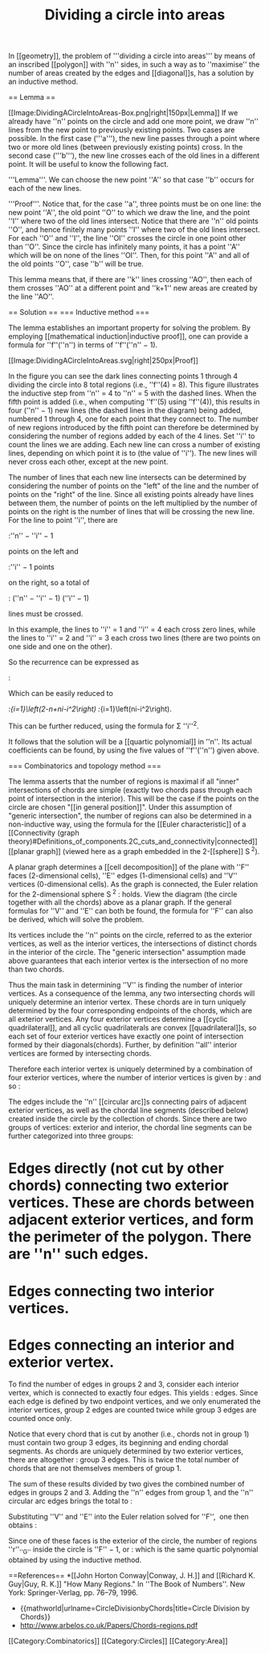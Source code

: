 ﻿---
lastrevid: 599592189
pageid: 399730
canonicalurl: http://en.wikipedia.org/wiki/Dividing_a_circle_into_areas
title: Dividing a circle into areas
editurl: http://en.wikipedia.org/w/index.php?title=Dividing_a_circle_into_areas&action=edit
length: 9098
contentmodel: wikitext
pagelanguage: en
touched: 2014-03-14T15:21:51Z
ns: 0
fullurl: http://en.wikipedia.org/wiki/Dividing_a_circle_into_areas
---

In [[geometry]], the problem of '''dividing a circle into areas''' by means of an inscribed [[polygon]] with ''n'' sides, in such a way as to ''maximise'' the number of areas created by the edges and [[diagonal]]s, has a solution by an inductive method. 

== Lemma ==

[[Image:DividingACircleIntoAreas-Box.png|right|150px|Lemma]]
If we already have ''n'' points on the circle and add one more point, we draw ''n'' lines from the new point to previously existing points. Two cases are possible. In the first case ('''a'''), the new line passes through a point where two or more old lines (between previously existing points) cross. In the second case ('''b'''), the new line crosses each of the old lines in a different point. It will be useful to know the following fact.

'''Lemma'''. We can choose the new point ''A'' so that case ''b'' occurs for each of the new lines. 

'''Proof'''. Notice that, for the case ''a'', three points must be on one line: the new point ''A'', the old point ''O'' to which we draw the line, and the point ''I'' where two of the old lines intersect. Notice that there are ''n'' old points ''O'', and hence finitely many points ''I'' where two of the old lines intersect. For each ''O'' and ''I'', the line ''OI'' crosses the circle in one point other than ''O''.  Since the circle has infinitely many points, it has a point ''A'' which will be on none of the lines ''OI''. Then, for this point ''A'' and all of the old points ''O'', case ''b'' will be true.

This lemma means that, if there are ''k'' lines crossing ''AO'', then each of them crosses ''AO'' at a different point and ''k+1'' new areas are created by the line ''AO''.

== Solution ==
=== Inductive method ===

The lemma establishes an important property for solving the problem. By employing [[mathematical induction|inductive proof]], one can provide a formula for ''f''(''n'') in terms of ''f''(''n'' − 1).

[[Image:DividingACircleIntoAreas.svg|right|250px|Proof]]

In the figure you can see the dark lines connecting
points 1 through 4 dividing the circle into 8 total
regions (i.e., ''f''(4) = 8).  This figure illustrates the inductive
step from ''n'' = 4 to ''n'' = 5 with the dashed lines.  When the fifth point is added (i.e., when
computing ''f''(5) using ''f''(4)), this results
in four (''n'' − 1) new lines (the dashed lines in the diagram) being added, numbered 1 through 4, one for each point that they connect
to. The number of new regions introduced by the fifth point can
therefore be determined by considering the number of regions added by
each of the 4 lines.  Set ''i'' to count the lines we are adding.
Each new line can cross a number of existing lines, depending on which
point it is to (the value of ''i'').  The new lines will never cross
each other, except at the new point.

The number of lines that each new line intersects can be determined by
considering the number of points on the "left" of the line and the
number of points on the "right" of the line.  Since all existing
points already have lines between them, the number of points on the
left multiplied by the number of points on the right is the number of
lines that will be crossing the new line.  For the line to point ''i'',
there are 

:''n'' − ''i''  − 1

points on the left and 

:''i'' − 1 points

on the right, so
a total of 

: (''n''  − ''i''  − 1) (''i''  − 1)

lines must be crossed.

In this example, the lines to ''i'' = 1 and ''i'' = 4 each cross zero lines,
while the lines to ''i'' = 2  and ''i'' = 3 each cross two lines (there are two
points on one side and one on the other).

So the recurrence can be expressed as

:<math>f(n)=f(n-1)+\sum^{n-1}_{i=1}\left(1+\left(n-i-1\right)\left(i-1\right)\right).</math>

Which can be easily reduced to

:<math>f(n)=f(n-1)+\sum^{n-1}_{i=1}\left(2-n+ni-i^2\right)</math>
:<math>=f(n-1)-n^2+3n-2+\sum^{n-1}_{i=1}\left(ni-i^2\right).</math>

This can be further reduced, using the formula for Σ ''i''<sup>2</sup>.

It follows that the solution will be a [[quartic polynomial]] in ''n''. Its actual coefficients can be found, by using the five values of ''f''(''n'') given above.

=== Combinatorics and topology method ===

The lemma asserts that the number of regions is maximal if all "inner" intersections of chords are simple (exactly two chords pass through each point of intersection in the interior). This will be the case if the points on the circle are chosen "[[in general position]]". Under this assumption of "generic intersection", the number of regions can also be determined in a non-inductive way, using the formula for the [[Euler characteristic]] of a [[Connectivity (graph theory)#Definitions_of_components.2C_cuts_and_connectivity|connected]] [[planar graph]] (viewed here as a graph embedded in the 2-[[sphere]] S<sup> 2</sup>). 

A planar graph determines a [[cell decomposition]] of the plane with ''F'' faces (2-dimensional cells), ''E'' edges (1-dimensional cells) and ''V'' vertices (0-dimensional cells). As the graph is connected, the Euler relation for the 2-dimensional sphere S<sup> 2</sup> 
:<math>\, V-E+F=2 </math>
holds. View the diagram (the circle together with all the chords) above as a planar graph. If the general formulas for ''V'' and ''E'' can both be found, the formula for ''F'' can also be derived, which will solve the problem.

Its vertices include the ''n'' points on the circle, referred to as the exterior vertices, as well as the interior vertices, the intersections of distinct chords in the interior of the circle. The "generic intersection" assumption made above guarantees that each interior vertex is the intersection of no more than two chords.

Thus the main task in determining ''V'' is finding the number of interior vertices. As a consequence of the lemma, any two intersecting chords will uniquely determine an interior vertex. These chords are in turn uniquely determined by the four corresponding endpoints of the chords, which are all exterior vertices. Any four exterior vertices determine a [[cyclic quadrilateral]], and all cyclic quadrilaterals are convex [[quadrilateral]]s, so each set of four exterior vertices have exactly one point of intersection formed by their diagonals(chords). Further, by definition ''all'' interior vertices are formed by intersecting chords.

Therefore each interior vertex is uniquely determined by a combination of four exterior vertices, where the number of interior vertices is given by
:<math>V_{\text{interior}} = { n \choose 4 },</math>
and so
:<math>V = V_{\text{exterior}} + V_{\text{interior}} = n + { n \choose 4 }.</math>

The edges include the ''n'' [[circular arc]]s connecting pairs of adjacent exterior vertices, as well as the chordal line segments (described below) created inside the circle by the collection of chords. Since there are two groups of vertices: exterior and interior, the chordal line segments can be further categorized into three groups:
# Edges directly (not cut by other chords) connecting two exterior vertices. These are chords between adjacent exterior vertices, and form the perimeter of the polygon. There are ''n'' such edges.
# Edges connecting two interior vertices.
# Edges connecting an interior and exterior vertex.

To find the number of edges in groups 2 and 3, consider each interior vertex, which is connected to exactly four edges. This yields
:<math>4{ n \choose 4 }</math>
edges. Since each edge is defined by two endpoint vertices, and we only enumerated the interior vertices, group 2 edges are counted twice while group 3 edges are counted once only.

Notice that every chord that is cut by another (i.e., chords not in group 1) must contain two group 3 edges, its beginning and ending chordal segments. As chords are uniquely determined by two exterior vertices, there are altogether
:<math>2\left( { n \choose 2 } - n \right)</math>
group 3 edges. This is twice the total number of chords that are not themselves members of group 1.

The sum of these results divided by two gives the combined number of edges in groups 2 and 3. Adding the ''n'' edges from group 1, and the ''n'' circular arc edges brings the total to
:<math>E = \frac{4{ n \choose 4 } + 2\left( { n \choose 2 } - n \right)}{2} + n + n = 2{ n \choose 4 } + { n \choose 2 } + n.</math>

Substituting ''V'' and ''E'' into the Euler relation solved for ''F'', <math>\, F = E - V + 2, </math> one then obtains
:<math> F = { n \choose 4 } + { n \choose 2 } + 2.</math>

Since one of these faces is the exterior of the circle, the number of regions ''r''<sub>''G''</sub> inside the circle is ''F'' − 1, or
:<math> r_G ={n \choose 4}+{n \choose 2}+1,</math>
which is the same quartic polynomial obtained by using the inductive method.

==References==
*[[John Horton Conway|Conway, J. H.]] and [[Richard K. Guy|Guy, R. K.]] "How Many Regions." In ''The Book of Numbers''. New York: Springer-Verlag, pp.&nbsp;76–79, 1996.

* {{mathworld|urlname=CircleDivisionbyChords|title=Circle Division by Chords}}
* http://www.arbelos.co.uk/Papers/Chords-regions.pdf

[[Category:Combinatorics]]
[[Category:Circles]]
[[Category:Area]]